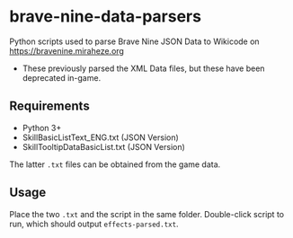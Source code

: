# brave-nine-data-parsers

Python scripts used to parse Brave Nine JSON Data to Wikicode on https://bravenine.miraheze.org
* These previously parsed the XML Data files, but these have been deprecated in-game.

## Requirements

* Python 3+
* SkillBasicListText_ENG.txt (JSON Version)
* SkillTooltipDataBasicList.txt (JSON Version)

The latter `.txt` files can be obtained from the game data.

## Usage

Place the two `.txt` and the script in the same folder. Double-click script to run, which should output `effects-parsed.txt`.
